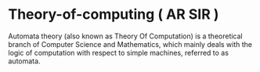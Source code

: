 # Theory-of-computing ( AR SIR ) 
Automata theory (also known as Theory Of Computation) is a theoretical branch of Computer Science and Mathematics, which mainly deals with the logic of computation with respect to simple machines, referred to as automata.
